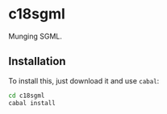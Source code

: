 
# c18sgml

Munging SGML.

## Installation

To install this, just download it and use `cabal`:

```bash
cd c18sgml
cabal install
```


